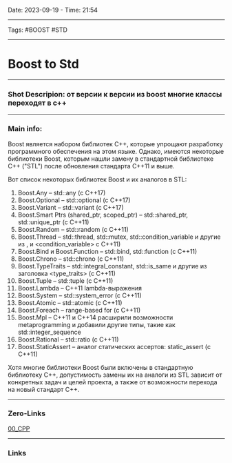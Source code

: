 Date: 2023-09-19 - Time: 21:54
___
Tags: #BOOST #STD
___
# Boost to Std
___ 
### Shot Descripion: от версии к версии из boost многие классы переходят в с++

___
### Main info:
Boost является набором библиотек C++, которые упрощают разработку программного обеспечения на этом языке. Однако, имеются некоторые библиотеки Boost, которым нашли замену в стандартной библиотеке C++ ("STL") после обновления стандарта C++11 и выше.

Вот список некоторых библиотек Boost и их аналогов в STL:

1. Boost.Any – std::any (с C++17)
2. Boost.Optional – std::optional (с C++17)
3. Boost.Variant – std::variant (с C++17)
4. Boost.Smart Ptrs (shared_ptr, scoped_ptr) – std::shared_ptr, std::unique_ptr (с C++11)
5. Boost.Random – std::random (с C++11)
6. Boost.Thread – std::thread, std::mutex, std::condition_variable и другие из <thread>, <mutex> и <condition_variable> с C++11)
7. Boost.Bind и Boost.Function – std::bind, std::function (с C++11)
8. Boost.Chrono – std::chrono (с C++11)
9. Boost.TypeTraits – std::integral_constant, std::is_same и другие из заголовка <type_traits> (с C++11)
10. Boost.Tuple – std::tuple (с C++11)
11. Boost.Lambda – C++11 lambda-выражения
12. Boost.System – std::system_error (с C++11)
13. Boost.Atomic – std::atomic (с C++11)
14. Boost.Foreach – range-based for (с C++11)
15. Boost.Mpl – C++11 и C++14 расширили возможности metaprogramming и добавили другие типы, такие как std::integer_sequence
16. Boost.Rational – std::ratio (с C++11)
17. Boost.StaticAssert – аналог статических ассертов: static_assert (с C++11)

Хотя многие библиотеки Boost были включены в стандартную библиотеку C++, допустимость замены их на аналоги из STL зависит от конкретных задач и целей проекта, а также от возможности перехода на новый стандарт C++.
___
### Zero-Links
[00_CPP](../__Z_CORE/00_CPP.md)
___
### Links
